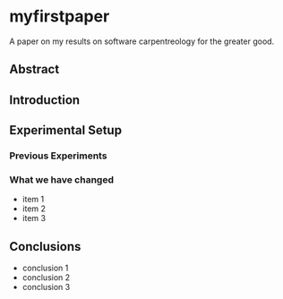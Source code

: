 # myfirstpaper
A paper on my results on software carpentreology for the greater good.

## Abstract

## Introduction

## Experimental Setup
### Previous Experiments
### What we have changed
- item 1
- item 2
- item 3

## Conclusions
- conclusion 1
- conclusion 2
- conclusion 3


